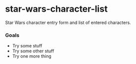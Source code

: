 # star-wars-character-list
Star Wars character entry form and list of entered characters.

### Goals

* Try some stuff
* Try some other stuff
* Try one more thing
